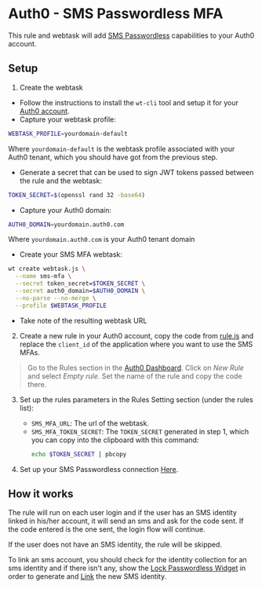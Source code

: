 # Auth0 - SMS Passwordless MFA

This rule and webtask will add [SMS Passwordless](https://auth0.com/passwordless) capabilities to your Auth0 account.

## Setup

1. Create the webtask
  - Follow the instructions to install the `wt-cli` tool and setup it for your [Auth0 account](https://manage.auth0.com/#/account/webtasks).
  - Capture your webtask profile:
  ```bash
  WEBTASK_PROFILE=yourdomain-default
  ```
  Where `yourdomain-default` is the webtask profile associated with your Auth0 tenant, which you should have got from the previous step.
  - Generate a secret that can be used to sign JWT tokens passed between the rule and the webtask:  
  ```bash
  TOKEN_SECRET=$(openssl rand 32 -base64)
  ```
  - Capture your Auth0 domain:
  ```bash
  AUTH0_DOMAIN=yourdomain.auth0.com
  ```
  Where `yourdomain.auth0.com` is your Auth0 tenant domain
  - Create your SMS MFA webtask:  
  ```bash
  wt create webtask.js \
    --name sms-mfa \
    --secret token_secret=$TOKEN_SECRET \
    --secret auth0_domain=$AUTH0_DOMAIN \
    --no-parse --no-merge \
    --profile $WEBTASK_PROFILE
  ```
  - Take note of the resulting webtask URL
2. Create a new rule in your Auth0 account, copy the code from [rule.js](https://github.com/auth0/auth0-sms-passwordless/blob/master/rule.js) and replace the `client_id` of the application where you want to use the SMS MFAs.  
  >Go to the Rules section in the [Auth0 Dashboard](https://manage.auth0.com/#/rules). Click on *New Rule* and select *Empty rule*. Set the name of the rule and copy the code there.

3. Set up the rules parameters in the Rules Setting section (under the rules list):
    - `SMS_MFA_URL`: The url of the webtask.
    - `SMS_MFA_TOKEN_SECRET`: The `TOKEN_SECRET` generated in step 1, which you can copy into the clipboard with this command:  
      ```bash
      echo $TOKEN_SECRET | pbcopy
      ```

4. Set up your SMS Passwordless connection [Here](https://manage.auth0.com/#/connections/passwordless).

## How it works

The rule will run on each user login and if the user has an SMS identity linked in his/her account, it will send an sms and ask for the code sent. If the code entered is the one sent, the login flow will continue.

If the user does not have an SMS identity, the rule will be skipped.

To link an sms account, you should check for the identity collection for an sms identity and if there isn't any, show the [Lock Passwordless Widget](auth0.github.io/lock-passwordless/) in order to generate and [Link](https://auth0.com/docs/link-accounts) the new SMS identity.
